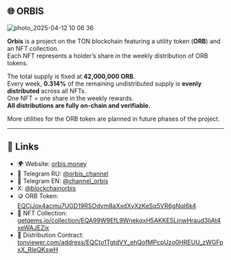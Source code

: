## 🌐 ORBIS

![photo_2025-04-12 10 06 36](https://github.com/user-attachments/assets/bfd1e987-986d-4746-9802-67f2623b31e6)


**Orbis** is a project on the TON blockchain featuring a utility token (**ORB**) and an NFT collection.  
Each NFT represents a holder’s share in the weekly distribution of ORB tokens.

The total supply is fixed at **42,000,000 ORB**.  
Every week, **0.314%** of the remaining undistributed supply is **evenly distributed** across all NFTs.  
One NFT = one share in the weekly rewards.  
**All distributions are fully on-chain and verifiable.**

More utilities for the ORB token are planned in future phases of the project.

---

## 🔗 Links

- 🌍 Website: [orbis.money](https://orbis.money)  
- 💬 Telegram RU: [@orbis_channel](https://t.me/orbis_channel)
- 💬 Telegram EN: [@channel_orbis](https://t.me/channel_orbis)
- X: [@blockchainorbis](https://x.com/blockchainorbis)
- 🪙 ORB Token: [EQCjJox4acmu7UGD19RSOdym8aXxdXyXzKeSq5VR6gNqI6k4](https://tonviewer.com/EQCjJox4acmu7UGD19RSOdym8aXxdXyXzKeSq5VR6gNqI6k4)  
- 🎨 NFT Collection: [getgems.io/collection/EQA99W9EfL9WnekqxH5AKKE5LjnwHraud3IjAt4xeWAJEZix](https://getgems.io/collection/EQA99W9EfL9WnekqxH5AKKE5LjnwHraud3IjAt4xeWAJEZix)  
- 📜 Distribution Contract: [tonviewer.com/address/EQCto1TgtdVY_ehQofMPcpUzo0HREUU_zWGFpxX_RIeQKswH](https://tonviewer.com/address/EQCto1TgtdVY_ehQofMPcpUzo0HREUU_zWGFpxX_RIeQKswH)
